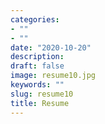 ```yaml
---
categories:
- ""
- ""
date: "2020-10-20"
description: 
draft: false
image: resume10.jpg
keywords: ""
slug: resume10
title: Resume
---
```


